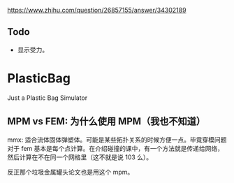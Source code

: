 https://www.zhihu.com/question/26857155/answer/34302189

## Todo

- 显示受力。

# PlasticBag

Just a Plastic Bag Simulator

## MPM vs FEM: 为什么使用 MPM（我也不知道）

mmx: 适合流体固体弹塑体。可能是某些拓扑关系的时候方便一点。毕竟穿模问题对于 fem 基本是每个点计算。在介绍碰撞的课中，有一个方法就是传递给网络，然后计算在不在同一个网格里（这不就是说 103 么）。

反正那个垃圾金属罐头论文也是用这个 mpm。
